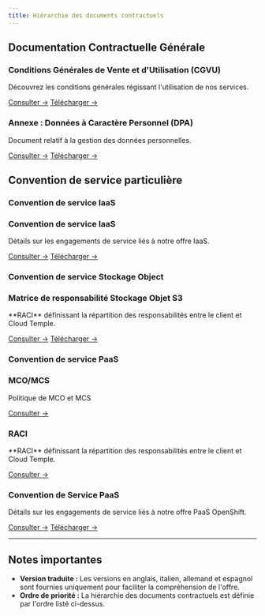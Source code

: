 ```yaml
---
title: Hiérarchie des documents contractuels
---
```


## Documentation Contractuelle Générale

<div class="card-grid">

  <div class="card">
    <h3>Conditions Générales de Vente et d'Utilisation (CGVU)</h3>
    <p>Découvrez les conditions générales régissant l'utilisation de nos services.</p>
    <a href="./cgvu" class="card-link">Consulter &rarr;</a>
    <a href="./cgvu.docx" download="governance/cgvu.docx" class="card-link">Télécharger &rarr;</a>
  </div>

  <div class="card">
    <h3>Annexe : Données à Caractère Personnel (DPA)</h3>
    <p>Document relatif à la gestion des données personnelles.</p>
    <a href="./dpa" class="card-link">Consulter &rarr;</a>
    <a href="./dpa.docx" download="governance/dpa.docx" class="card-link">Télécharger &rarr;</a>

  </div>
</div>


## Convention de service particulière

### Convention de service IaaS
 <div class="card-grid">
  <div class="card">
    <h3>Convention de service IaaS</h3>
    <p>Détails sur les engagements de service liés à notre offre IaaS.</p>
    <a href="./iaas/sla_iaas" class="card-link">Consulter &rarr;</a>
    <a href="./iaas/sla_iaas.docx" download="governance/iaas/sla_iaas.docx" class="card-link">Télécharger &rarr;</a>
  </div>
</div>

### Convention de service Stockage Object
 <div class="card-grid">
  <div class="card">
    <h3>Matrice de responsabilité Stockage Objet S3</h3>
    <p>**RACI** définissant la répartition des responsabilités entre le client et Cloud Temple.</p>
    <a href="./iaas/raci_s3" class="card-link">Consulter &rarr;</a>
    <a href="./iaas/raci_s3.docx" download="governance/iaas/raci_s3.docx" class="card-link">Télécharger &rarr;</a>
  </div>
</div>

### Convention de service PaaS
 <div class="card-grid">
  <div class="card">
    <h3>MCO/MCS</h3>
    <p>Politique de MCO et MCS</p>
    <a href="./paas/mco_mcs" class="card-link">Consulter &rarr;</a>
  </div>
  <div class="card">
    <h3>RACI</h3>
    <p>**RACI** définissant la répartition des responsabilités entre le client et Cloud Temple.</p>
    <a href="./paas/raci" class="card-link">Consulter &rarr;</a>
  </div>
  <div class="card">
    <h3>Convention de Service PaaS</h3>
    <p>Détails sur les engagements de service liés à notre offre PaaS OpenShift.</p>
    <a href="./paas/service_agreement_paas" class="card-link">Consulter &rarr;</a>
    <a href="./paas/service_agreement_paas.docx" download="governance/paas/service_agreement_paas.docx" class="card-link">Télécharger &rarr;</a>
  </div>
</div>

---

## Notes importantes

- **Version traduite :** Les versions en anglais, italien, allemand et espagnol sont fournies uniquement pour faciliter la compréhension de l'offre.
- **Ordre de priorité :** La hiérarchie des documents contractuels est définie par l'ordre listé ci-dessus.
